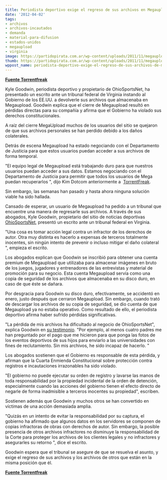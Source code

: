 ```yaml
---
title: Periodista deportivo exige el regreso de sus archivos en Megaupload
date: '2012-04-02'
tags:
- archivos
- archivos-incautados
- demanda
- material-para-difusion
- estados-unidos
- megaupload
- virginia
image: https://partidopirata.com.ar/wp-content/uploads/2011/11/megaupload.jpg
thumb: https://partidopirata.com.ar/wp-content/uploads/2011/11/megaupload-150x150.jpg
wppost_name: periodista-deportivo-exige-el-regreso-de-sus-archivos-de-megaupload
---
```


<strong><a href="https://torrentfreak.com/sports-reporter-demands-return-of-megaupload-files-120402/" target="_blank">Fuente Torrentfreak</a></strong>

Kyle Goodwin, periodista deportivo y propietario de OhioSportsNet, ha presentado un escrito ante un tribunal federal de Virginia instando al Gobierno de los EE.UU. a devolverle sus archivos que almacenaba en Megaupload. Goodwin explica que el cierre de Megaupload resultó en pérdidas directas para su compañía y afirma que el Gobierno ha violado sus derechos constitucionales.

A raíz del cierre MegaUpload muchos de los usuarios del sitio se quejaron de que sus archivos personales se han perdido debido a los daños colaterales.

Detrás de escena Megaupload ha estado negociando con el Departamento de Justicia para que estos usuarios puedan acceder a sus archivos de forma temporal.

"El equipo legal de Megaupload está trabajando duro para que nuestros usuarios puedan acceder a sus datos. Estamos negociando con el Departamento de Justicia para permitir que todos los usuarios de Mega puedan recuperarlos ", dijo Kim Dotcom anteriormente a  <a href="http://torrentfreak.com/kim-dotcom-many-megaupload-users-at-the-us-government-120312/">TorrentFreak</a>.

Sin embargo, las semanas han pasado y hasta ahora ninguna solución viable ha sido hallada.

Cansado de esperar, un usuario de Megaupload ha pedido a un tribunal que encuentre una manera de regresarle sus archivos. A través de sus abogados, Kyle Goodwin, propietario del sitio de noticias deportivas <a href="http://ohiosportsnet.tv/">OhioSportsNet</a>, presentó un escrito ante un tribunal federal en Virginia.

"Una cosa es tomar acción legal contra un infractor de los derechos de autor. Otra muy distinta es hacerlo a expensas de terceros totalmente inocentes, sin ningún intento de prevenir o incluso mitigar el daño colateral ", empieza el escrito.

Los abogados explican que Goodwin se inscribió para obtener una cuenta premium de Megaupload que utilizaba para almacenar imágenes en bruto de los juegos, jugadores y entrenadores de las entrevistas y material de promoción para su negocio. Esta cuenta Megaupload servía como una copia de seguridad de los archivos que almacenaba en su disco duro, en caso de que éste se dañara.

Por desgracia para Goodwin su disco duro, efectivamente, se accidentó en enero, justo después que cerraron Megaupload. Sin embargo, cuando trató de descargar los archivos de su copia de seguridad, se dio cuenta de que Megaupload ya no estaba operativo. Como resultado de ello, el periodista deportivo afirma haber sufrido pérdidas significativas.

"La pérdida de mis archivos ha dificultado al negocio de OhioSportsNet", explica Goodwin en <a href="http://www.scribd.com/doc/87639551/Sports-Testimony">su testimonio</a>. "Por ejemplo, al menos cuatro padres me han preguntado por el pago que me hicieron para que ponga las fotos de los eventos deportivos de sus hijos para enviarlo a las universidades con fines de reclutamiento. Sin mis archivos, he sido incapaz de hacerlo. "

Los abogados sostienen que el Gobierno es responsable de esta pérdida, y afirman que la Cuarta Enmienda Constitucional sobre protección contra registros e incautaciones irrazonables ha sido violado.

"El gobierno no puede ejecutar su orden de registro y lavarse las manos de toda responsabilidad por la propiedad incidental de la orden de detención, especialmente cuando las acciones del gobierno tienen el efecto directo de negarle de forma inadmisible a terceros inocentes su propiedad", escriben.

Sostienen además que Goodwin y muchos otros se han convertido en víctimas de una acción demasiada amplia.

"Quizás en un intento de evitar la responsabilidad por su captura, el gobierno ha afirmado que algunos datos en los servidores se componen de copias infractoras de obras con derechos de autor. Sin embargo, la posible presencia de otros archivos infractores no disminuye la responsabilidad de la Corte para proteger los archivos de los clientes legales y no infractores y asegurarles su retorno ", dice el escrito.

Goodwin espera que el tribunal se asegure de que se resuelva el asunto, y exige el regreso de sus archivos y los archivos de otros que están en la misma posición que él.

<strong><a href="https://torrentfreak.com/sports-reporter-demands-return-of-megaupload-files-120402/" target="_blank">Fuente Torrentfreak</a></strong>
